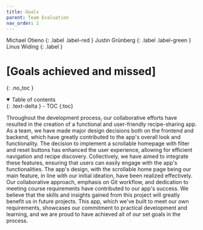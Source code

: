 ```yaml
---
title: Goals
parent: Team Evaluation
nav_order: 1
---
```


Michael Otieno
{: .label .label-red }
Justin Grünberg
{: .label .label-green }
Linus Widing
{: .label }

# [Goals achieved and missed]
{: .no_toc }

<details open markdown="block">
  <summary>
    Table of contents
  </summary>
  {: .text-delta }
- TOC
{:toc}



</details>

Throughout the development process, our collaborative efforts have resulted in the creation of a functional and 
user-friendly recipe-sharing app. As a team, we have made major design decisions both on the frontend and backend, 
which have greatly contributed to the app's overall look and functionality. The decision to implement a scrollable homepage 
with filter and reset buttons has enhanced the user experience, allowing for efficient navigation and recipe discovery.
Collectively, we have aimed to integrate these features, ensuring that users can easily engage with the app's 
functionalities. The app's design, with the scrollable home page being our main feature, in line with our initial ideation,
have been realized effectively.
Our collaborative approach, emphasis on Git workflow, and dedication to meeting course requirements have contributed to 
our app's success. We believe that the skills and insights gained from this project will greatly benefit us in future projects. 
This app, which we've built to meet our own requirements, showcases our commitment to practical development and learning, 
and we are proud to have achieved all of our set goals in the process.


